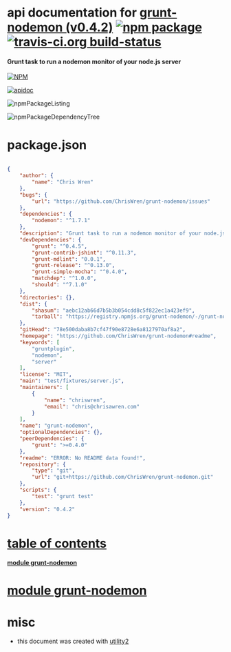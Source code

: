 # api documentation for  [grunt-nodemon (v0.4.2)](https://github.com/ChrisWren/grunt-nodemon#readme)  [![npm package](https://img.shields.io/npm/v/npmdoc-grunt-nodemon.svg?style=flat-square)](https://www.npmjs.org/package/npmdoc-grunt-nodemon) [![travis-ci.org build-status](https://api.travis-ci.org/npmdoc/node-npmdoc-grunt-nodemon.svg)](https://travis-ci.org/npmdoc/node-npmdoc-grunt-nodemon)
#### Grunt task to run a nodemon monitor of your node.js server

[![NPM](https://nodei.co/npm/grunt-nodemon.png?downloads=true)](https://www.npmjs.com/package/grunt-nodemon)

[![apidoc](https://npmdoc.github.io/node-npmdoc-grunt-nodemon/build/screenCapture.buildNpmdoc.browser._2Fhome_2Ftravis_2Fbuild_2Fnpmdoc_2Fnode-npmdoc-grunt-nodemon_2Ftmp_2Fbuild_2Fapidoc.html.png)](https://npmdoc.github.io/node-npmdoc-grunt-nodemon/build/apidoc.html)

![npmPackageListing](https://npmdoc.github.io/node-npmdoc-grunt-nodemon/build/screenCapture.npmPackageListing.svg)

![npmPackageDependencyTree](https://npmdoc.github.io/node-npmdoc-grunt-nodemon/build/screenCapture.npmPackageDependencyTree.svg)



# package.json

```json

{
    "author": {
        "name": "Chris Wren"
    },
    "bugs": {
        "url": "https://github.com/ChrisWren/grunt-nodemon/issues"
    },
    "dependencies": {
        "nodemon": "^1.7.1"
    },
    "description": "Grunt task to run a nodemon monitor of your node.js server",
    "devDependencies": {
        "grunt": "^0.4.5",
        "grunt-contrib-jshint": "^0.11.3",
        "grunt-mdlint": "0.0.1",
        "grunt-release": "^0.13.0",
        "grunt-simple-mocha": "^0.4.0",
        "matchdep": "^1.0.0",
        "should": "^7.1.0"
    },
    "directories": {},
    "dist": {
        "shasum": "aebc12ab66d7b5b3b054cdd8c5f822ec1a423ef9",
        "tarball": "https://registry.npmjs.org/grunt-nodemon/-/grunt-nodemon-0.4.2.tgz"
    },
    "gitHead": "78e500daba8b7cf47f90e8728e6a8127970af8a2",
    "homepage": "https://github.com/ChrisWren/grunt-nodemon#readme",
    "keywords": [
        "gruntplugin",
        "nodemon",
        "server"
    ],
    "license": "MIT",
    "main": "test/fixtures/server.js",
    "maintainers": [
        {
            "name": "chriswren",
            "email": "chris@chrisawren.com"
        }
    ],
    "name": "grunt-nodemon",
    "optionalDependencies": {},
    "peerDependencies": {
        "grunt": ">=0.4.0"
    },
    "readme": "ERROR: No README data found!",
    "repository": {
        "type": "git",
        "url": "git+https://github.com/ChrisWren/grunt-nodemon.git"
    },
    "scripts": {
        "test": "grunt test"
    },
    "version": "0.4.2"
}
```



# <a name="apidoc.tableOfContents"></a>[table of contents](#apidoc.tableOfContents)

#### [module grunt-nodemon](#apidoc.module.grunt-nodemon)



# <a name="apidoc.module.grunt-nodemon"></a>[module grunt-nodemon](#apidoc.module.grunt-nodemon)



# misc
- this document was created with [utility2](https://github.com/kaizhu256/node-utility2)
